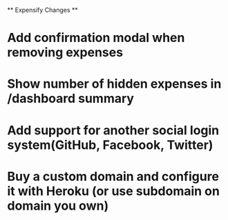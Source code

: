 ** Expensify Changes **

# Add confirmation modal when removing expenses
# Show number of hidden expenses in /dashboard summary
# Add support for another social login system(GitHub, Facebook, Twitter)
# Buy a custom domain and configure it with Heroku (or use subdomain on domain you own)
